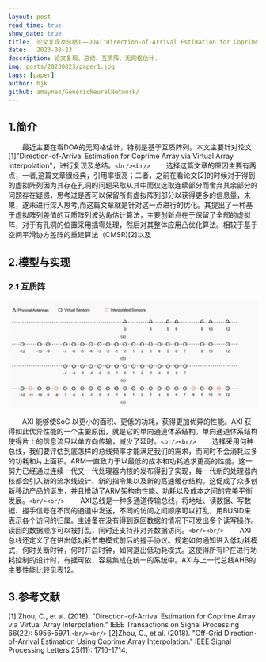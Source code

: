 ```yaml
---
layout: post
read_time: true
show_date: true
title:  论文复现及总结1——DOA("Direction-of-Arrival Estimation for Coprime Array via Virtual Array Interpolation")
date:   2023-08-23
description: 论文复现、总结、互质阵、无网格估计.
img: posts/20230823/paper1.jpg
tags: [paper]
author: hjk
github: amaynez/GenericNeuralNetwork/
---
```

## 1.简介

&emsp;&emsp;最近主要在看DOA的无网格估计，特别是基于互质阵列。本文主要针对论文[1]"Direction-of-Arrival Estimation for Coprime Array via Virtual Array Interpolation"，进行复现及总结。`<br/><br/>`
&emsp;&emsp;选择这篇文章的原因主要有两点，一者,这篇文章很经典，引用率很高；二者，之前在看论文[2]的时候对于得到的虚拟阵列因为其存在孔洞的问题采取从其中而仅选取连续部分而舍弃其余部分的问题存在疑惑，思考过是否可以保留所有虚拟阵列部分以获得更多的信息量，未果，遂未进行深入思考,而这篇文章就是针对这一点进行的优化。其提出了一种基于虚拟阵列差值的互质阵列波达角估计算法，主要创新点在于保留了全部的虚拟阵，对于有孔洞的位置采用插零处理，然后对其整体应用凸优化算法。相较于基于空间平滑协方差阵的重建算法（CMSR)[2]以及

## 2.模型与实现

### 2.1 互质阵

![The Analytical Engine](./assets/img/posts/20230823/coprime_array.png)

&emsp;&emsp;AXI 能够使SoC 以更小的面积、更低的功耗，获得更加优异的性能。AXI 获得如此优异性能的一个主要原因，就是它的单向通道体系结构。单向通道体系结构使得片上的信息流只以单方向传输，减少了延时。`<br/><br/>`
&emsp;&emsp;选择采用何种总线，我们要评估到底怎样的总线频率才能满足我们的需求，而同时不会消耗过多的功耗和片上面积。ARM一直致力于以最低的成本和功耗追求更高的性能。这一努力已经通过连续一代又一代处理器内核的发布得到了实现，每一代新的处理器内核都会引入新的流水线设计、新的指令集以及新的高速缓存结构。这促成了众多创新移动产品的诞生，并且推动了ARM架构向性能、功耗以及成本之间的完美平衡发展。`<br/><br/>`
&emsp;&emsp;AXI总线是一种多通道传输总线，将地址、读数据、写数据、握手信号在不同的通道中发送，不同的访问之间顺序可以打乱，用BUSID来表示各个访问的归属。主设备在没有得到返回数据的情况下可发出多个读写操作。读回的数据顺序可以被打乱，同时还支持非对齐数据访问。`<br/><br/>`
&emsp;&emsp;AXI总线还定义了在进出低功耗节电模式前后的握手协议。规定如何通知进入低功耗模式，何时关断时钟，何时开启时钟，如何退出低功耗模式。这使得所有IP在进行功耗控制的设计时，有据可依，容易集成在统一的系统中。AXI与上一代总线AHB的主要性能比较见表12。

## 3.参考文献

[1] Zhou, C., et al. (2018). "Direction-of-Arrival Estimation for Coprime Array via Virtual Array Interpolation." IEEE Transactions on Signal Processing 66(22): 5956-5971.`<br/><br/>`
[2]Zhou, C., et al. (2018). "Off-Grid Direction-of-Arrival Estimation Using Coprime Array Interpolation." IEEE Signal Processing Letters 25(11): 1710-1714.
